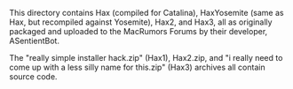 This directory contains Hax (compiled for Catalina), HaxYosemite (same as Hax, but recompiled against Yosemite), Hax2, and Hax3, all as originally packaged and uploaded to the MacRumors Forums by their developer, ASentientBot.

The "really simple installer hack.zip" (Hax1), Hax2.zip, and
"i really need to come up with a less silly name for this.zip" (Hax3)
archives all contain source code.
